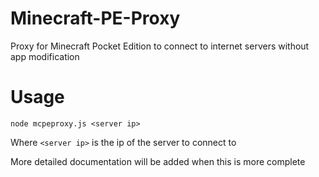 Minecraft-PE-Proxy
==================

Proxy for Minecraft Pocket Edition to connect to internet servers without app modification

Usage
=====

```
node mcpeproxy.js <server ip>
```
Where `<server ip>` is the ip of the server to connect to

More detailed documentation will be added when this is more complete
